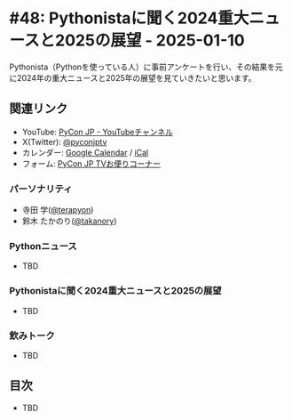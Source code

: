 # #48: Pythonistaに聞く2024重大ニュースと2025の展望 - 2025-01-10

Pythonista（Pythonを使っている人）に事前アンケートを行い、その結果を元に2024年の重大ニュースと2025年の展望を見ていきたいと思います。

<!--
(YouTubeの埋め込みリンク)
-->

## 関連リンク

* YouTube: [PyCon JP - YouTubeチャンネル](https://www.youtube.com/user/PyConJP)
* X(Twitter): [@pyconjptv](https://twitter.com/pyconjptv)
* カレンダー: [Google Calendar](https://calendar.google.com/calendar/embed?src=tv%40pycon.jp&ctz=Asia%2FTokyo&mode=AGENDA) / [iCal](https://calendar.google.com/calendar/ical/tv%40pycon.jp/public/basic.ics)
* フォーム: [PyCon JP TVお便りコーナー](https://docs.google.com/forms/d/e/1FAIpQLSfvL4cKteAaG_czTXjofR83owyjXekG9GNDGC6-jRZCb_2HRw/viewform)

### パーソナリティ

* 寺田 学([@terapyon](https://twitter.com))
* 鈴木 たかのり([@takanory](https://twitter.com/takanory))

### Pythonニュース

* TBD

### Pythonistaに聞く2024重大ニュースと2025の展望

* TBD

### 飲みトーク

* TBD

## 目次

* TBD
